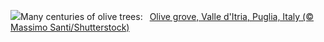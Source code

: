![](https://www.bing.com/th?id=OHR.TrulliGrove_EN-GB1770402436_UHD.jpg&w=1000)Many centuries of olive trees:&nbsp;&ensp;[Olive grove, Valle d'Itria, Puglia, Italy (© Massimo Santi/Shutterstock)](https://www.bing.com/th?id=OHR.TrulliGrove_EN-GB1770402436_UHD.jpg)
<br><br/>
